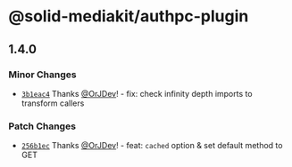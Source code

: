 # @solid-mediakit/authpc-plugin

## 1.4.0

### Minor Changes

- [`3b1eac4`](https://github.com/solidjs-community/mediakit/commit/3b1eac45840c4d7b054027dd8736f7c0c7ad1ee2) Thanks [@OrJDev](https://github.com/OrJDev)! - fix: check infinity depth imports to transform callers

### Patch Changes

- [`256b1ec`](https://github.com/solidjs-community/mediakit/commit/256b1ec757fe60ba0715cfcf9f98af5b999ce5c6) Thanks [@OrJDev](https://github.com/OrJDev)! - feat: `cached` option & set default method to GET
